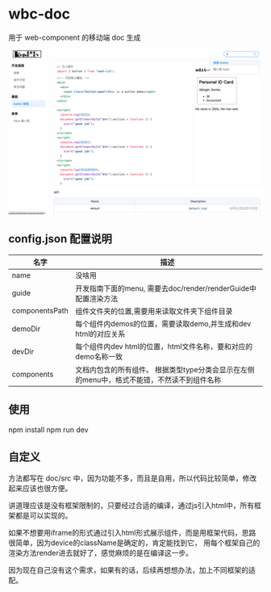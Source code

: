 # wbc-doc
用于 web-component 的移动端 doc 生成

![img.png](img.png)

## config.json 配置说明

| 名字           | 描述         |
| -------------- | ------------------- |
| name           | 没啥用      |
| guide          | 开发指南下面的menu, 需要去doc/render/renderGuide中配置渲染方法      |
| componentsPath | 组件文件夹的位置,需要用来读取文件夹下组件目录 |
| demoDir | 每个组件内demos的位置，需要读取demo,并生成和dev html的对应关系 |
| devDir | 每个组件内dev html的位置，html文件名称，要和对应的demo名称一致 |
| components | 文档内包含的所有组件。 根据类型type分类会显示在左侧的menu中，格式不能错，不然读不到组件名称  |

## 使用

npm install
npm run dev

## 自定义

方法都写在 doc/src 中，因为功能不多，而且是自用，所以代码比较简单，修改起来应该也很方便。

讲道理应该是没有框架限制的，只要经过合适的编译，通过js引入html中，所有框架都是可以实现的。

如果不想要用iframe的形式通过引入html形式展示组件，而是用框架代码，思路很简单，因为device的className是确定的，肯定能找到它，
用每个框架自己的渲染方法render进去就好了，感觉麻烦的是在编译这一步。

因为现在自己没有这个需求，如果有的话，后续再想想办法，加上不同框架的适配。
